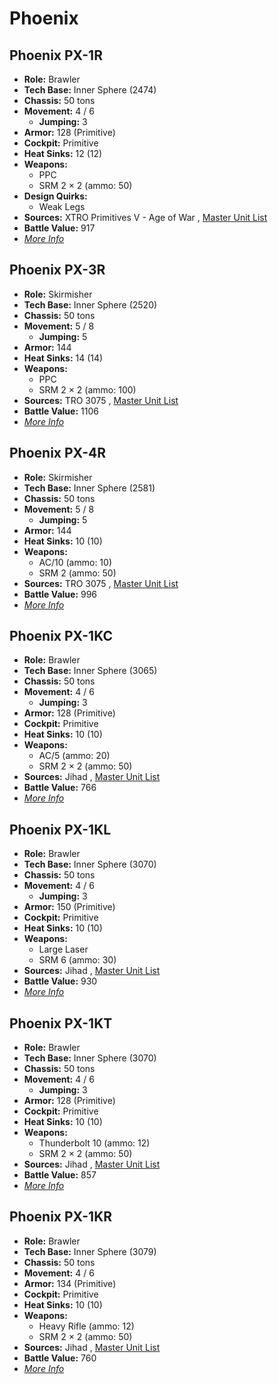 # Phoenix 

## Phoenix PX-1R 

- **Role:** Brawler 
- **Tech Base:** Inner Sphere (2474) 
- **Chassis:** 50 tons 
- **Movement:** 4 / 6 
  - **Jumping:** 3 
- **Armor:** 128 (Primitive) 
- **Cockpit:** Primitive 
- **Heat Sinks:** 12 (12) 
- **Weapons:** 
  - PPC 
  - SRM 2 × 2 (ammo: 50) 
- **Design Quirks:** 
  - Weak Legs 
- **Sources:** XTRO Primitives V - Age of War , [Master Unit List](http://masterunitlist.info/Unit/Details/2488/phoenix-px-1r) 
- **Battle Value:** 917 
- [*More Info*](phoenix/phoenix_px-1r.md) 

## Phoenix PX-3R 

- **Role:** Skirmisher 
- **Tech Base:** Inner Sphere (2520) 
- **Chassis:** 50 tons 
- **Movement:** 5 / 8 
  - **Jumping:** 5 
- **Armor:** 144 
- **Heat Sinks:** 14 (14) 
- **Weapons:** 
  - PPC 
  - SRM 2 × 2 (ammo: 100) 
- **Sources:** TRO 3075 , [Master Unit List](http://masterunitlist.info/Unit/Details/2489/phoenix-px-3r) 
- **Battle Value:** 1106 
- [*More Info*](phoenix/phoenix_px-3r.md) 

## Phoenix PX-4R 

- **Role:** Skirmisher 
- **Tech Base:** Inner Sphere (2581) 
- **Chassis:** 50 tons 
- **Movement:** 5 / 8 
  - **Jumping:** 5 
- **Armor:** 144 
- **Heat Sinks:** 10 (10) 
- **Weapons:** 
  - AC/10 (ammo: 10) 
  - SRM 2 (ammo: 50) 
- **Sources:** TRO 3075 , [Master Unit List](http://masterunitlist.info/Unit/Details/2490/phoenix-px-4r) 
- **Battle Value:** 996 
- [*More Info*](phoenix/phoenix_px-4r.md) 

## Phoenix PX-1KC 

- **Role:** Brawler 
- **Tech Base:** Inner Sphere (3065) 
- **Chassis:** 50 tons 
- **Movement:** 4 / 6 
  - **Jumping:** 3 
- **Armor:** 128 (Primitive) 
- **Cockpit:** Primitive 
- **Heat Sinks:** 10 (10) 
- **Weapons:** 
  - AC/5 (ammo: 20) 
  - SRM 2 × 2 (ammo: 50) 
- **Sources:** Jihad , [Master Unit List](http://masterunitlist.info/Unit/Details/7467/phoenix-px-1kc) 
- **Battle Value:** 766 
- [*More Info*](phoenix/phoenix_px-1kc.md) 

## Phoenix PX-1KL 

- **Role:** Brawler 
- **Tech Base:** Inner Sphere (3070) 
- **Chassis:** 50 tons 
- **Movement:** 4 / 6 
  - **Jumping:** 3 
- **Armor:** 150 (Primitive) 
- **Cockpit:** Primitive 
- **Heat Sinks:** 10 (10) 
- **Weapons:** 
  - Large Laser 
  - SRM 6 (ammo: 30) 
- **Sources:** Jihad , [Master Unit List](http://masterunitlist.info/Unit/Details/7468/phoenix-px-1kl) 
- **Battle Value:** 930 
- [*More Info*](phoenix/phoenix_px-1kl.md) 

## Phoenix PX-1KT 

- **Role:** Brawler 
- **Tech Base:** Inner Sphere (3070) 
- **Chassis:** 50 tons 
- **Movement:** 4 / 6 
  - **Jumping:** 3 
- **Armor:** 128 (Primitive) 
- **Cockpit:** Primitive 
- **Heat Sinks:** 10 (10) 
- **Weapons:** 
  - Thunderbolt 10 (ammo: 12) 
  - SRM 2 × 2 (ammo: 50) 
- **Sources:** Jihad , [Master Unit List](http://masterunitlist.info/Unit/Details/7470/phoenix-px-1kt) 
- **Battle Value:** 857 
- [*More Info*](phoenix/phoenix_px-1kt.md) 

## Phoenix PX-1KR 

- **Role:** Brawler 
- **Tech Base:** Inner Sphere (3079) 
- **Chassis:** 50 tons 
- **Movement:** 4 / 6 
- **Armor:** 134 (Primitive) 
- **Cockpit:** Primitive 
- **Heat Sinks:** 10 (10) 
- **Weapons:** 
  - Heavy Rifle (ammo: 12) 
  - SRM 2 × 2 (ammo: 50) 
- **Sources:** Jihad , [Master Unit List](http://masterunitlist.info/Unit/Details/7469/phoenix-px-1kr) 
- **Battle Value:** 760 
- [*More Info*](phoenix/phoenix_px-1kr.md) 

